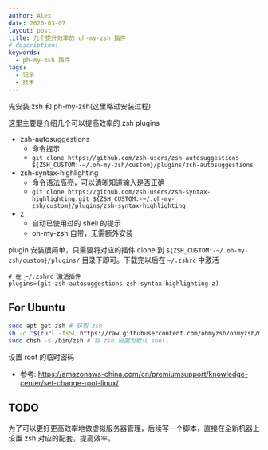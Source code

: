 ```yaml
---
author: Alex
date: 2020-03-07
layout: post
title: 几个提升效率的 oh-my-zsh 插件
# description: 
keywords: 
  - ph-my-zsh 插件
tags:
  - 记录
  - 技术
---
```


先安装 zsh 和 ph-my-zsh(这里略过安装过程)

这里主要是介绍几个可以提高效率的 zsh plugins

- zsh-autosuggestions
  - 命令提示
  - `git clone https://github.com/zsh-users/zsh-autosuggestions ${ZSH_CUSTOM:-~/.oh-my-zsh/custom}/plugins/zsh-autosuggestions`
- zsh-syntax-highlighting
  - 命令语法高亮，可以清晰知道输入是否正确
  - `git clone https://github.com/zsh-users/zsh-syntax-highlighting.git ${ZSH_CUSTOM:-~/.oh-my-zsh/custom}/plugins/zsh-syntax-highlighting`
- z
  - 自动已使用过的 shell 的提示
  - oh-my-zsh 自带，无需额外安装

plugin 安装很简单，只需要将对应的插件 clone 到 `${ZSH_CUSTOM:-~/.oh-my-zsh/custom}/plugins/` 目录下即可。下载完以后在 `~/.zshrc` 中激活

```shell
# 在 ~/.zshrc 激活插件
plugins=(git zsh-autosuggestions zsh-syntax-highlighting z)
```

## For Ubuntu

```sh
sudo apt get zsh # 获取 zsh
sh -c "$(curl -fsSL https://raw.githubusercontent.com/ohmyzsh/ohmyzsh/master/tools/install.sh)" # 获取 oh-my-zsh
sudo chsh -s /bin/zsh # 将 zsh 设置为默认 shell
```

设置 root 的临时密码

- 参考: https://amazonaws-china.com/cn/premiumsupport/knowledge-center/set-change-root-linux/

## TODO

为了可以更好更高效率地做虚拟服务器管理，后续写一个脚本，直接在全新机器上设置 zsh 对应的配套，提高效率。
